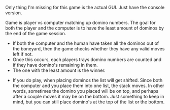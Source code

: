 Only thing I'm missing for this game is the actual GUI. Just have the console
version.

Game is player vs computer matching up domino numbers. The goal for both the player and the computer
is to have the least amount of dominos by the end of the game session.
- If both the computer and the human have taken all the dominos out of the boneyard, then the game
  checks whether they have any valid moves left if not.
- Once this occurs, each players trays domino numbers are counted and if they have domino's remaining in them.
- The one with the least amount is the winner.

* If you do play, when placing dominos the list will get shifted. Since both the computer and you place them
  into one list, the stack moves. In other words, sometimes the domino you placed will be on top, and perhaps
  after a couple moves it may be on the bottom. Just something to keep in mind, but you can still place domino's
  at the top of the list or the bottom.

